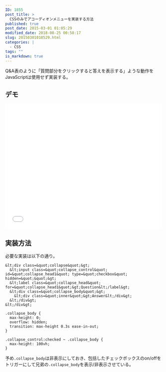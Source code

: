 ```yaml
---
ID: 1855
post_title: >
  CSSのみでアコーディオンメニューを実装する方法
published: true
post_date: 2015-03-01 01:05:29
modified_date: 2018-08-25 00:58:17
slug: 20150301010529.html
categories: |
  - CSS
tags: ""
is_markdown: true
---
```

Q&A表のように「質問部分をクリックすると答えを表示する」ような動作をJavaScriptは使用せず実装する。

<!--more-->

## デモ

<iframe height='400' scrolling='no' title='accordion menu' src='//codepen.io/hiro0218/embed/JaYqzM/?height=408&theme-id=light&default-tab=result&embed-version=2' frameborder='no' allowtransparency='true' allowfullscreen='true' style='width: 100%;'>See the Pen <a href='https://codepen.io/hiro0218/pen/JaYqzM/'>accordion menu</a> by hiro (<a href='https://codepen.io/hiro0218'>@hiro0218</a>) on <a href='https://codepen.io'>CodePen</a>.
</iframe>

## 実装方法

必要な実装は以下の通り。

```language-html
&lt;div class=&quot;collapse&quot;&gt;
  &lt;input class=&quot;collapse_control&quot; id=&quot;collapse_head1&quot; type=&quot;checkbox&quot; hidden=&quot;&quot;&gt;
  &lt;label class=&quot;collapse_head&quot; for=&quot;collapse_head1&quot;&gt;Question&lt;/label&gt;
  &lt;div class=&quot;collapse_body&quot;&gt;
    &lt;div class=&quot;inner&quot;&gt;Answer&lt;/div&gt;
  &lt;/div&gt;
&lt;/div&gt;
```

```language-css
.collapse_body {
  max-height: 0;
  overflow: hidden;
  transition: max-height 0.3s ease-in-out;
}

.collapse_control:checked ~ .collapse_body {
  max-height: 100vh;
}
```


予め`.collapse_body`は非表示にしておき、包括したチェックボックスのon/offをトリガーにして兄弟の`.collapse_body`を表示/非表示させている。